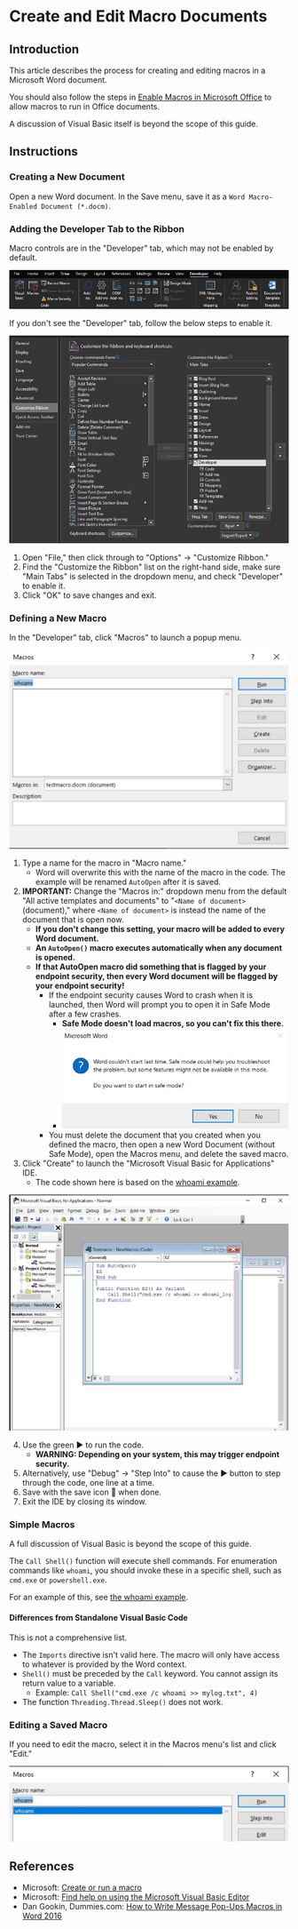 # Create and Edit Macro Documents

## Introduction

This article describes the process for creating and editing macros in a Microsoft Word document.

You should also follow the steps in [Enable Macros in Microsoft Office](enable_macros.md)
to allow macros to run in Office documents.

A discussion of Visual Basic itself is beyond the scope of this guide.

## Instructions

### Creating a New Document

Open a new Word document. In the Save menu, save it as a `Word Macro-Enabled Document (*.docm)`.

### Adding the Developer Tab to the Ribbon

Macro controls are in the "Developer" tab, which may not be enabled by default.

![The Microsoft Word "Developer" tab.](create_macro_docs/word-developer-tab.jpg)

If you don't see the "Developer" tab, follow the below steps to enable it.

![The "Customize Ribbon" menu with "Developer" enabled.](create_macro_docs/word-customize-ribbon.jpg)

1. Open "File," then click through to "Options" → "Customize Ribbon."
2. Find the "Customize the Ribbon" list on the right-hand side, make sure
   "Main Tabs" is selected in the dropdown menu, and check "Developer" to
   enable it.
3. Click "OK" to save changes and exit.

### Defining a New Macro

In the "Developer" tab, click "Macros" to launch a popup menu.

![The Macros menu.](create_macro_docs/macro-menu.jpg)

1. Type a name for the macro in "Macro name."
   * Word will overwrite this with the name of the macro in the code.
     The example will be renamed `AutoOpen` after it is saved.
2. **IMPORTANT:** Change the "Macros in:" dropdown menu from the
   default "All active templates and documents" to
   "`<Name of document>`(document)," where `<Name of document>` is instead
   the name of the document that is open now.
   * **If you don't change this setting, your macro will be added to every
     Word document.**
   * **An `AutoOpen()` macro executes automatically when any document is opened.**
   * **If that AutoOpen macro did something that is flagged by your endpoint
     security, then every Word document will be flagged by your endpoint security!**
     * If the endpoint security causes Word to crash when it is launched, then
       Word will prompt you to open it in Safe Mode after a few crashes.
       * **Safe Mode doesn't load macros, so you can't fix this there.**
       * ![Safe mode prompt.](create_macro_docs/safe-mode-warning.jpg)
     * You must delete the document that you created when you defined the macro,
       then open a new Word Document (without Safe Mode), open the Macros menu,
       and delete the saved macro.
3. Click "Create" to launch the "Microsoft Visual Basic for Applications" IDE.
   * The code shown here is based on the [whoami example](../payload_code/whoami.md).

![The Visual Basic IDE.](create_macro_docs/VB-For-Applications.jpg)

4. Use the green ▶ to run the code.
   * **WARNING: Depending on your system, this may trigger endpoint security.**
5. Alternatively, use "Debug" → "Step Into" to cause the ▶ button
   to step through the code, one line at a time.
6. Save with the save icon 💾 when done.
7. Exit the IDE by closing its window.

### Simple Macros

A full discussion of Visual Basic is beyond the scope of this guide.

The `Call Shell()` function will execute shell commands. For
enumeration commands like `whoami`, you should invoke these
in a specific shell, such as `cmd.exe` or `powershell.exe`.

For an example of this, see [the whoami example](../payload_code/whoami.md).

#### Differences from Standalone Visual Basic Code

This is not a comprehensive list.

* The `Imports` directive isn't valid here. The macro will only
  have access to whatever is provided by the Word context.
* `Shell()` must be preceded by the `Call` keyword.
  You cannot assign its return value to a variable.
  * Example: `Call Shell("cmd.exe /c whoami >> mylog.txt", 4)`
* The function `Threading.Thread.Sleep()` does not work.

### Editing a Saved Macro

If you need to edit the macro, select it in the Macros menu's list and click "Edit."

![Selecting a saved macro to work with.](create_macro_docs/select-saved-macro.jpg)

## References

* Microsoft: [Create or run a macro](https://support.microsoft.com/en-us/office/create-or-run-a-macro-c6b99036-905c-49a6-818a-dfb98b7c3c9c)
* Microsoft: [Find help on using the Microsoft Visual Basic Editor](https://support.microsoft.com/en-us/office/find-help-on-using-the-visual-basic-editor-61404b99-84af-4aa3-b1ca-465bc4f45432)
* Dan Gookin, Dummies.com: [How to Write Message Pop-Ups Macros in Word 2016](https://www.dummies.com/article/technology/software/microsoft-products/word/write-message-pop-ups-macros-word-2016-229114/)